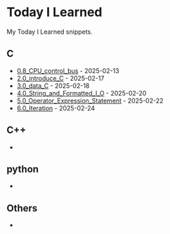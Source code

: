 # Today I Learned
My Today I Learned snippets.
## C
- [0.8_CPU_control_bus](C/0.8_CPU_control_bus.md) - 2025-02-13
- [2.0_introduce_C](C/2.0_introduce_C.md) - 2025-02-17
- [3.0_data_C](C/3.0_data_C.md) - 2025-02-18
- [4.0_String_and_Formatted_I_O](C/4.0_String_and_Formatted_I_O.md) - 2025-02-20
- [5.0_Operator_Expression_Statement](C/5.0_Operator_Expression_Statement.md) - 2025-02-22
- [6.0_Iteration](C/6.0_Iteration.md) - 2025-02-24

## C++
- 

## python
- 

## Others
- 
